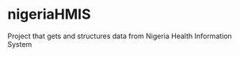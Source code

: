 nigeriaHMIS
===========

Project that gets and structures data from Nigeria Health Information System
